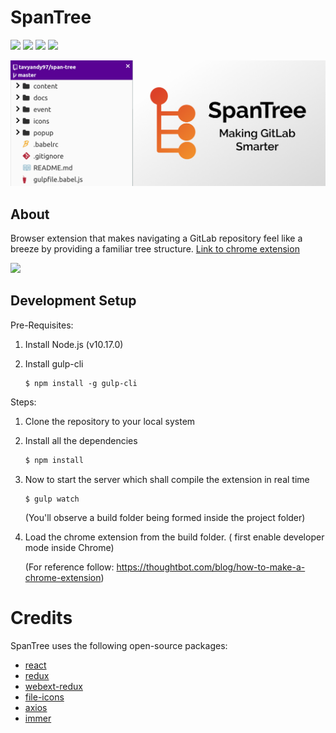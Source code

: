 # SpanTree

[![](https://img.shields.io/github/stars/tavyandy97/span-tree?style=for-the-badge)](https://github.com/tavyandy97/span-tree) [![](https://img.shields.io/chrome-web-store/users/gcjikeldobhnaglcoaejmdlmbienoocg?style=for-the-badge)](https://chrome.google.com/webstore/detail/spantree-gitlab-tree/gcjikeldobhnaglcoaejmdlmbienoocg) [![](https://img.shields.io/chrome-web-store/v/gcjikeldobhnaglcoaejmdlmbienoocg?style=for-the-badge)](https://chrome.google.com/webstore/detail/spantree-gitlab-tree/gcjikeldobhnaglcoaejmdlmbienoocg) [![](https://img.shields.io/badge/Made%20With-React-%2340D8FC?style=for-the-badge&logo=react)](https://reactjs.org/)

![](docs//banner.png)

## About

Browser extension that makes navigating a GitLab repository feel like a breeze by providing a familiar tree structure. [Link to chrome extension](https://chrome.google.com/webstore/detail/spantree-gitlab-tree/gcjikeldobhnaglcoaejmdlmbienoocg)

![](docs/demo.gif)

## Development Setup

Pre-Requisites:

1. Install Node.js (v10.17.0)

2. Install gulp-cli

   ```
   $ npm install -g gulp-cli
   ```

Steps:

1. Clone the repository to your local system

2. Install all the dependencies

   ```bash
   $ npm install
   ```

3. Now to start the server which shall compile the extension in real time

   ```
   $ gulp watch
   ```

   (You'll observe a build folder being formed inside the project folder)

4. Load the chrome extension from the build folder. ( first enable developer mode inside Chrome)

   (For reference follow: https://thoughtbot.com/blog/how-to-make-a-chrome-extension)

# Credits

SpanTree uses the following open-source packages:

- [react](https://github.com/facebook/react)
- [redux](https://github.com/reduxjs/redux)
- [webext-redux](https://github.com/tshaddix/webext-redux)
- [file-icons](https://github.com/file-icons/atom)
- [axios](https://github.com/axios/axios)
- [immer](https://github.com/immerjs/immer)
